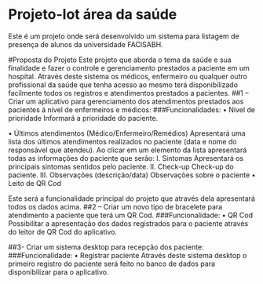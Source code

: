 # Projeto-Iot área da saúde
Este é um projeto onde será desenvolvido um sistema para listagem de presença de alunos da universidade FACISABH.


#Proposta do Projeto
Este projeto que aborda o tema da saúde e sua finalidade e fazer o controle e gerenciamento prestados a paciente em um hospital.
Através deste sistema os médicos, enfermeiro ou qualquer outro profissional da saúde que tenha acesso ao mesmo terá disponibilizado facilmente todos os registros e atendimentos prestados a pacientes. 
##1 – Criar um aplicativo para gerenciamento dos atendimentos prestados aos pacientes á nível de enfermeiros e médicos:
###Funcionalidades:
•	Nível de prioridade
Informará a prioridade do paciente.

•	Últimos atendimentos (Médico/Enfermeiro/Remédios)
Apresentará uma lista dos últimos atendimentos realizados no paciente (data e nome do responsável que atendeu).
Ao clicar em um elemento da lista apresentará todas as informações do paciente que serão:
I.	Sintomas 
Apresentará os principais sintomas sentidos pelo paciente.
II.	Check-up
Check-up do paciente.
III.	Observações (descrição/data)
Observações sobre o paciente
•	Leito de QR Cod

Este será a funcionalidade principal do projeto que através dela apresentará todos os dados acima.
##2 – Criar um novo tipo de bracelete para atendimento a paciente que terá um QR Cod.
###Funcionalidade:
•	QR Cod
Possibilitar a apresentação dos dados registrados para o paciente através do leitor de QR Cod do aplicativo.

##3- Criar um sistema desktop para recepção dos paciente:
###Funcionalidade:
•	Registrar paciente
Através deste sistema desktop o primeiro registro do paciente será feito no banco de dados para disponibilizar para o aplicativo.
